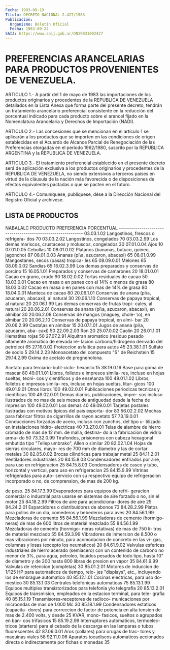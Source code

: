 ```yaml
---
Fecha: 1983-09-19
Título: DECRETO NACIONAL 2.427/1983
Publicación:
  Organismo: Boletín Oficial
  Fecha: 1983-09-22
SAIJ: https://www.saij.gob.ar/DN19831002427
---
```

# PREFERENCIAS ARANCELARIAS PARA PRODUCTOS PROVENIENTES DE VENEZUELA.

<a id="1"></a>
ARTICULO  1.-  A  partir del 1 de mayo de 1983 las importaciones de los  productos  originarios   y  procedentes  de  la  REPUBLICA  DE VENEZUELA  detallados  en  la  Lista  Anexa  que  forma  parte  del presente decreto, tendrán un tratamiento  arancelario  preferencial consistente  en  la  reducción  del  porcentual indicado para  cada producto sobre el arancel fijado en la  Nomenclatura  Arancelaria y Derechos de Importación (NADI).

<a id="2"></a>
ARTICULO  2.-  Las concesiones que se mencionan en el artículo 1 se aplicarán a los  productos  que  se  importen en las condiciones de origen establecidas en el Acuerdo de Alcance Parcial de Renegociación  de  las  Preferencias  otorgadas    en   el  período 1962/1980,  suscrito  por la REPUBLICA ARGENTINA y la REPUBLICA  DE VENEZUELA.

<a id="3"></a>
ARTICULO    3.-  El  tratamiento  preferencial  establecido  en  el presente decreto  será  de  aplicación  exclusiva  a  los productos originarios y procedentes de la REPUBLICA DE VENEZUELA,  no  siendo extensivos  a terceros países en virtud de la cláusula de la nación más favorecida  o de disposiciones de efectos equivalentes pactadas o que se pacten en el futuro.

<a id="4"></a>
ARTICULO  4.- Comuníquese, publíquese, dése a la Dirección Nacional del Registro Oficial y archívese.

## LISTA DE PRODUCTOS

<a id="1"></a>
NABALALC                PRODUCTO              PREFERENCIA                                              PORCENTUAL ------------------------------------------------------------ 03.03.1.02   Langostinos, frescos o refrigera-             dos                                  70 03.03.2.02   Langostinos, congelados              70 03.03.2.99   Los demas mariscos, crustaceos y             moluscos, congelados                 30 07.01.0.04   Ajos                                 10 07.01.0.05   Cebollas                             10 08.01.0.02   Platanos (bananas, butuco, guineo,             jagoncho)                            87 08.01.0.03   Ananas (pi\a, azucaron, abacaxi)     65 08.01.0.99   Mangostanes, secos (pasas) tropica-             les                                  65 08.09.0.01   Melones                              65 08.09.0.02   Sandias                              65 16.02.3.99   Los demas preparados y conservas de             porcino                              15 16.05.1.01   Preparados y conservas de camarones  20 18.01.0.01   Cacao en grano, crudo                90 18.02.0.02   Tortas residuales de cacao           50 18.03.0.01   Cacao en masa o en panes con el 14%             o menos de grasa                     80 18.03.0.02   Cacao en masa o en panes con mas de             14% de grasa                         80 18.04.0.01   Manteca de cacao                     80 20.06.1.01   Conservas de anana (pi\a, azucaron,             abacaxi), al natural                 30 20.06.1.10   Conservas de papaya tropical, al             natural                              20 20.06.1.99   Las demas conservas de frutas tropi-             cales, al natural                    20 20.06.2.01   Conservas de anana (pi\a, azucaron,             abacaxi), en almibar                 30 20.06.2.08   Conservas de mangos (maguey, chole-             \o), en almibar                      20 20.06.2.10   Conservas de papaya tropical, en almi-             bar                                  20 20.06.2.99   Casta\as en almibar                  15 20.07.1.01   Jugos de anana (pi\a, azucaron, aba-             caxi)                                50 22.09.2.03   Ron                                  20 25.07.0.02   Caolin                               20 26.01.1.01   Hematites rojas                      50 27.07.2.91   Alquitran aromatico (residuo pesado             altamente aromatico de elevada re-             lacion carbono/hidrogeno derivado             del petroleo)                        65 27.16.0.02   Proteccion asfaltica para autos      45 23.38.1.01   Sulfato de sodio                      5 29.14.2.23   Monoacetato del compuesto "S" de             Reichstein                           15 29.14.2.99   Oxima de acetato de pregnenolona.

Acetato para terciario-butil-ciclo-             hexanilo                             15 38.19.0.16   Base para goma de mascar             80 49.01.1.01   Libros, folletos e impresos simila-             res, incluso en hojas sueltas, tecni-             cos y cientificos y de ense\anza    100 49.01.1.02   Libros, folletos e impresos simila-             res, incluso en hojas sueltas, litur-             gicos                               100 49.01.9.01   Otros libros                        100 49.02.0.01   Publicaciones periodicas tecnicas y             cientificas                         100 49.02.0.01   Demas diarios, publicaciones, impre-             sos incluso ilustrados de no mas de             seis meses de antiguedad desde la             fecha de impresion                  100 49.02.0.01   Los demas                          40 49.09.0.01   Tarjetas postales ilustradas con             motivos tipicos del pais exporta-             dor                                83 56.02.2.02   Mechas para fabricar filtros de             cigarrillos de rayon acetato       57 73.19.0.01   Conducciones forzadas de acero,             incluso con zunchos, del tipo u-             tilizado en instalaciones hidro-             electricas                         40 73.27.0.01   Telas de alambre de hierro cromado             de mas de 12 mm. de malla, destina-             do a la fabricacion de vidrio arma-             do                                 50 73.32.0.99   Tirafondos, prisioneros con cabeza             hexagonal embutida tipo "Tellep             umbrako", Allen o similar          20 82.02.1.04   Hojas de sierras circulares, mayo-             res de 700 mm de diametro y las de             cortar metales                     30 82.05.0.02   Brocas cilindricas para trabajar             metal                              25 84.11.2.01   Ventiladores industriales          20 84.15.8.03   Condensadores enfriados por aire,             para uso en refrigeracion          25 84.15.8.03   Condensadores de casco y tubo,             horizontal y vertical, para uso en             refrigeracion                      25 84.15.9.99   Vitrinas refrigeradas para auto-             servicio con su respectivo equipo             de refrigeracion incorporado o no,             de comprension, de mas de 200 kg.

de peso.                           25 84.17.3.99   Evaporadores para equipos de refri-             geracion comercial o industrial para             usarse en sistemas de aire forzado o             no, sin el motor                    25 84.18.2.99   Filtros de aire para acondiciona-             dores de aire                      25 84.24.2.01   Esparcidores o distribuidores de             abonos                             73 84.28.2.99   Platos para pollos de un dia,             comederos y bebederos para aves    20 84.56.1.99   Mezcladoras de cemento             55 84.56.1.99   Mezcladoras de cemento (hormigo-             neras) de mas de 600 litros de             material mezclado                  55 84.56.1.99   Mezcladoras de cemento (hormigo-             neras rotativas) de mas de 750 li-             tros de material mezclado          55 84.59.3.99   Vibradores de inmersion de 8.500             o mas vibraciones por minuto, para             acomodacion de concreto en las vi-             gas, columnas y losas (excepto los             neumaticos)                        20 84.61.9.02   Valvulas esfericas industriales de             hierro acerado (semiacero) con un             contenido de carbono no menor de             3%, para agua, petroleo, liquidos             pesados de todo tipo, hasta 10" de             diametro y de 200 hasta 800 libras             de presion en vapor                35 84.61.9.99   Valvulas de retencion (completas)  30 85.01.2.01   Motores de induccion de 1/125 HP             para automaticos de tiempo, relo-             jes "displays", etc., incluyendo             los de embrague automatico         40 85.12.1.01   Cocinas electricas, para uso do-             mestico                            30 85.13.1.03   Centrales telefonicas automaticas  75 85.13.1.99   Equipos multiplex transistorizados             para telefonia y/o telegrafia      20 85.13.2.01   Equipos de transmision, empleados             en la estacion terminal, para tele-             grafia                              40 85.15.1.19   Transmisores-receptores de radioco-             municaciones por microondas de mas             de 1.000 Mc                         30 85.18.1.99   Condensadores estaticos (capacita-             dores) para correccion de factor de             potencia en alta tension de mas de             2.400 volts, y desde 25 KVAR, mono-             fasicos, sueltos o agrupados en ban-             cos trifasicos                      15 85.19.2.99   Interruptores automaticos, termoelec-             tricos (starters) para el cebado de             la descarga en las lamparas o tubos             fluorescentes                       42 87.06.0.01   Aros (collares) para orugas de trac-             tores y maquinas viales             58 92.11.0.06   Aparatos tocadiscos automaticos             accionados directa o indirectamente               por fichas o monedas                35